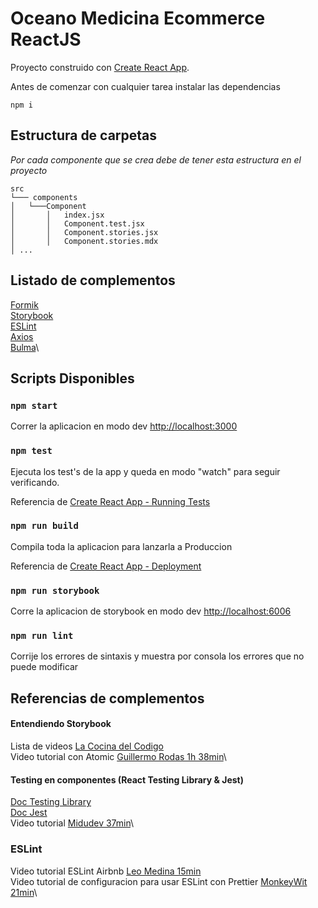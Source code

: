 # Oceano Medicina Ecommerce ReactJS

Proyecto construido con [Create React App](https://github.com/facebook/create-react-app).

Antes de comenzar con cualquier tarea instalar las dependencias

```console
npm i
```

## Estructura de carpetas

*Por cada componente que se crea debe de tener esta estructura en el proyecto*

```
src
└─── components
│   └───Component
│       │   index.jsx
│       │   Component.test.jsx
│       │   Component.stories.jsx
│       │   Component.stories.mdx
│ ...
```

## Listado de complementos

[Formik](https://formik.org/docs/overview)\
[Storybook](https://storybook.js.org/docs/react/get-started/introduction)\
[ESLint](https://eslint.org/docs/latest/user-guide/getting-started)\
[Axios](https://axios-http.com/docs/example)\
[Bulma](https://bulma.io/documentation/)\

## Scripts Disponibles

### `npm start`

Correr la aplicacion en modo dev [http://localhost:3000](http://localhost:3000)

### `npm test`

Ejecuta los test's de la app y queda en modo "watch" para seguir verificando.

Referencia de [Create React App - Running Tests](https://facebook.github.io/create-react-app/docs/running-tests)

### `npm run build`

Compila toda la aplicacion para lanzarla a Produccion

Referencia de [Create React App - Deployment](https://facebook.github.io/create-react-app/docs/deployment)

### `npm run storybook`

Corre la aplicacion de storybook en modo dev [http://localhost:6006](http://localhost:6006)

### `npm run lint`

Corrije los errores de sintaxis y muestra por consola los errores que no puede modificar

## Referencias de complementos

#### Entendiendo Storybook

Lista de videos [La Cocina del Codigo](https://www.youtube.com/watch?v=WgsaTWmzvFE&list=PLfWyZ8S-Xzeed53YOiAa1U5WUSA4cRxFQ)\
Video tutorial con Atomic [Guillermo Rodas 1h 38min](https://www.youtube.com/watch?v=zfxP2VvP_Dw)\

#### Testing en componentes (React Testing Library & Jest)

[Doc Testing Library](https://testing-library.com/)\
[Doc Jest](https://jestjs.io/docs/getting-started)\
Video tutorial [Midudev 37min](https://www.youtube.com/watch?v=KYjjtRgg_H0)\

### ESLint

Video tutorial ESLint Airbnb [Leo Medina 15min](https://www.youtube.com/watch?v=4Md0Rdekt78)\
Video tutorial de configuracion para usar ESLint con Prettier [MonkeyWit 21min](https://www.youtube.com/watch?v=1tYJqTDkvUQ)\
